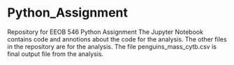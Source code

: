 # Python_Assignment
Repository for EEOB 546 Python Assignment 
The Jupyter Notebook contains code and annotions about the code for the analysis.
The other files in the repository are for the analysis.
The file penguins_mass_cytb.csv is final output file from the analysis. 

